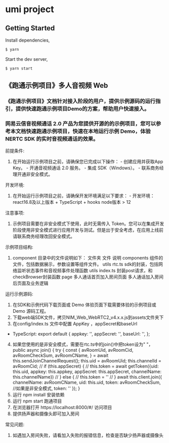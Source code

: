 # umi project

## Getting Started

Install dependencies,

```bash
$ yarn
```

Start the dev server,

```bash
$ yarn start
```
## 《跑通示例项目》多人音视频 Web
### 《跑通示例项目》文档针对接入阶段的用户，提供示例源码的运行指引，提供快速跑通示例项目Demo的方案，帮助用户快速接入。

### 网易云信音视频通话 2.0 产品为您提供开源的的示例项目，您可以参考本文档快速跑通示例项目，快速在本地运行示例 Demo，体验 NERTC SDK 的实时音视频通话的效果。
前提条件:
  1. 在开始运行示例项目之前，请确保您已完成以下操作：
    - 创建应用并获取App Key。
    - 开通音视频通话 2.0 服务。
    - 集成 SDK（Windows）。
    - 联系商务经理开通非安全模式。

开发环境:
  1. 在开始运行示例项目之前，请确保开发环境满足以下要求：
    - 开发环境：react16.8及以上版本 + TypeScript + hooks
      node版本 > 12

注意事项:
  1. 示例项目需要在非安全模式下使用，此时无需传入 Token。您可以在集成开发阶段使用非安全模式进行应用开发与测试。但是出于安全考虑，在应用上线前请联系商务经理改回安全模式。

  示例项目结构:
  1. component 目录中的文件说明如下：
    文件夹                         文件                            说明
    components                                                    组件的文件，包括数据展示，参数设置等组件文件。
    utils                         rtc.ts                          sdk的封装，包括网络监听状态事件和音视频事件处理函数
    utils                         index.ts                        封装post请求，和checkBrowser封装函数
    page                                                          多人通话首页加入房间页面
                                                                  多人通话加入房间后页面及业务逻辑

运行示例源码:
  1. 在SDK和示例代码下载页面或 Demo 体验页面下载需要体验的示例项目或 Demo 源码工程。
  2. 下载web端SDK文件，拷贝NIM_Web_WebRTC2_v4.x.x.js到assets文件夹下
  3. 在config/index.ts 文件中配置 AppKey ，appSecret和baseUrl
  - TypeScript:
      export default {
        appkey: '',
        appSecret: '',
        baseUrl: '',
      };
  4. 如果您使用的是非安全模式，需要在rtc.ts中的join()中把token设为" "，
       public async join() {
        try {
          const {
            avRoomUid,
            avRoomCid,
            avRoomCheckSum,
            avRoomCName,
          } = await this.sendJoinChannelRequest();
          this.uid = avRoomUid;
          this.channelId = avRoomCid;
          // if (this.appSecret) {
          //   this.token = await getToken({uid: this.uid, appkey: this.appkey, appSecret: this.appSecret, channelName: this.channelName})
          // } else {
          //   this.token = ''
          // }
          await this.client.join({
            channelName: avRoomCName,
            uid: this.uid,
            token: avRoomCheckSum,   //如果是非安全模式, token: ''
          });
        }
  5. 运行 npm install 安装依赖
  6. 运行 npm start 跑通项目
  7. 在浏览器打开 https://localhost:8000/#/ 访问项目
  8. 提供扬声器和摄像头即可加入房间

常见问题:
  1. 如遇加入房间失败，请看加入失败的报错信息，检查是否缺少扬声器或摄像头

